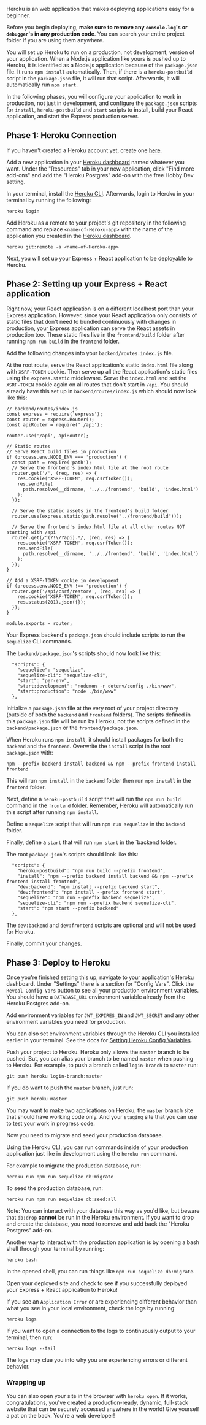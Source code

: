Heroku is an web application that makes deploying applications easy for
a beginner.

Before you begin deploying, **make sure to remove any `console.log`'s or
`debugger`'s in any production code**. You can search your entire
project folder if you are using them anywhere.

You will set up Heroku to run on a production, not development, version
of your application. When a Node.js application like yours is pushed up
to Heroku, it is identified as a Node.js application because of the
`package.json` file. It runs `npm install` automatically. Then, if there
is a `heroku-postbuild` script in the `package.json` file, it will run
that script. Afterwards, it will automatically run `npm start`.

In the following phases, you will configure your application to work in
production, not just in development, and configure the `package.json`
scripts for `install`, `heroku-postbuild` and `start` scripts to
install, build your React application, and start the Express production
server.

## Phase 1: Heroku Connection

If you haven't created a Heroku account yet, create one
[here](https://signup.heroku.com/).

Add a new application in your [Heroku
dashboard](https://dashboard.heroku.com/) named whatever you want. Under
the "Resources" tab in your new application, click "Find more add-ons"
and add the "Heroku Postgres" add-on with the free Hobby Dev setting.

In your terminal, install the [Heroku
CLI](https://devcenter.heroku.com/articles/heroku-command-line).
Afterwards, login to Heroku in your terminal by running the following:

    heroku login

Add Heroku as a remote to your project's git repository in the following
command and replace `<name-of-Heroku-app>` with the name of the
application you created in the [Heroku
dashboard](https://dashboard.heroku.com/).

    heroku git:remote -a <name-of-Heroku-app>

Next, you will set up your Express + React application to be deployable
to Heroku.

## Phase 2: Setting up your Express + React application

Right now, your React application is on a different localhost port than
your Express application. However, since your React application only
consists of static files that don't need to bundled continuously with
changes in production, your Express application can serve the React
assets in production too. These static files live in the
`frontend/build` folder after running `npm run build` in the `frontend`
folder.

Add the following changes into your `backend/routes.index.js` file.

At the root route, serve the React application's static `index.html`
file along with `XSRF-TOKEN` cookie. Then serve up all the React
application's static files using the `express.static` middleware. Serve
the `index.html` and set the `XSRF-TOKEN` cookie again on all routes
that don't start in `/api`. You should already have this set up in
`backend/routes/index.js` which should now look like this:

    // backend/routes/index.js
    const express = require('express');
    const router = express.Router();
    const apiRouter = require('./api');

    router.use('/api', apiRouter);

    // Static routes
    // Serve React build files in production
    if (process.env.NODE_ENV === 'production') {
      const path = require('path');
      // Serve the frontend's index.html file at the root route
      router.get('/', (req, res) => {
        res.cookie('XSRF-TOKEN', req.csrfToken());
        res.sendFile(
          path.resolve(__dirname, '../../frontend', 'build', 'index.html')
        );
      });

      // Serve the static assets in the frontend's build folder
      router.use(express.static(path.resolve("../frontend/build")));

      // Serve the frontend's index.html file at all other routes NOT starting with /api
      router.get(/^(?!\/?api).*/, (req, res) => {
        res.cookie('XSRF-TOKEN', req.csrfToken());
        res.sendFile(
          path.resolve(__dirname, '../../frontend', 'build', 'index.html')
        );
      });
    }

    // Add a XSRF-TOKEN cookie in development
    if (process.env.NODE_ENV !== 'production') {
      router.get('/api/csrf/restore', (req, res) => {
        res.cookie('XSRF-TOKEN', req.csrfToken());
        res.status(201).json({});
      });
    }

    module.exports = router;

Your Express backend's `package.json` should include scripts to run the
`sequelize` CLI commands.

The `backend/package.json`'s scripts should now look like this:

      "scripts": {
        "sequelize": "sequelize",
        "sequelize-cli": "sequelize-cli",
        "start": "per-env",
        "start:development": "nodemon -r dotenv/config ./bin/www",
        "start:production": "node ./bin/www"
      },

Initialize a `package.json` file at the very root of your project
directory (outside of both the `backend` and `frontend` folders). The
scripts defined in this `package.json` file will be run by Heroku, not
the scripts defined in the `backend/package.json` or the
`frontend/package.json`.

When Heroku runs `npm install`, it should install packages for both the
`backend` and the `frontend`. Overwrite the `install` script in the root
`package.json` with:

    npm --prefix backend install backend && npm --prefix frontend install frontend

This will run `npm install` in the `backend` folder then run
`npm install` in the `frontend` folder.

Next, define a `heroku-postbuild` script that will run the
`npm run build` command in the `frontend` folder. Remember, Heroku will
automatically run this script after running `npm install`.

Define a `sequelize` script that will run `npm run sequelize` in the
`backend` folder.

Finally, define a `start` that will run `npm start` in the \`backend
folder.

The root `package.json`'s scripts should look like this:

      "scripts": {
        "heroku-postbuild": "npm run build --prefix frontend",
        "install": "npm --prefix backend install backend && npm --prefix frontend install frontend",
        "dev:backend": "npm install --prefix backend start",
        "dev:frontend": "npm install --prefix frontend start",
        "sequelize": "npm run --prefix backend sequelize",
        "sequelize-cli": "npm run --prefix backend sequelize-cli",
        "start": "npm start --prefix backend"
      },

The `dev:backend` and `dev:frontend` scripts are optional and will not
be used for Heroku.

Finally, commit your changes.

## Phase 3: Deploy to Heroku

Once you're finished setting this up, navigate to your application's
Heroku dashboard. Under "Settings" there is a section for "Config Vars".
Click the `Reveal Config Vars` button to see all your production
environment variables. You should have a `DATABASE_URL` environment
variable already from the Heroku Postgres add-on.

Add environment variables for `JWT_EXPIRES_IN` and `JWT_SECRET` and any
other environment variables you need for production.

You can also set environment variables through the Heroku CLI you
installed earlier in your terminal. See the docs for [Setting Heroku
Config Variables](https://devcenter.heroku.com/articles/config-vars).

Push your project to Heroku. Heroku only allows the `master` branch to
be pushed. But, you can alias your branch to be named `master` when
pushing to Heroku. For example, to push a branch called `login-branch`
to `master` run:

    git push heroku login-branch:master

If you do want to push the `master` branch, just run:

    git push heroku master

You may want to make two applications on Heroku, the `master` branch
site that should have working code only. And your `staging` site that
you can use to test your work in progress code.

Now you need to migrate and seed your production database.

Using the Heroku CLI, you can run commands inside of your production
application just like in development using the `heroku run` command.

For example to migrate the production database, run:

    heroku run npm run sequelize db:migrate

To seed the production database, run:

    heroku run npm run sequelize db:seed:all

Note: You can interact with your database this way as you'd like, but
beware that `db:drop` **cannot** be run in the Heroku environment. If
you want to drop and create the database, you need to remove and add
back the "Heroku Postgres" add-on.

Another way to interact with the production application is by opening a
bash shell through your terminal by running:

    heroku bash

In the opened shell, you can run things like
`npm run sequelize db:migrate`.

Open your deployed site and check to see if you successfully deployed
your Express + React application to Heroku!

If you see an `Application Error` or are experiencing different behavior
than what you see in your local environment, check the logs by running:

    heroku logs

If you want to open a connection to the logs to continuously output to
your terminal, then run:

    heroku logs --tail

The logs may clue you into why you are experiencing errors or different
behavior.

### Wrapping up

You can also open your site in the browser with `heroku open`. If it
works, congratulations, you've created a production-ready, dynamic,
full-stack website that can be securely accessed anywhere in the world!
Give yourself a pat on the back. You're a web developer!
